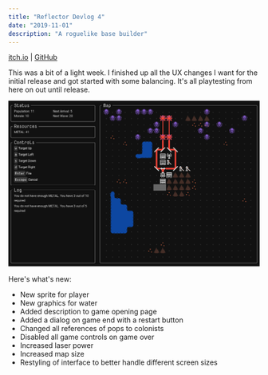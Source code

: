 ```yaml
---
title: "Reflector Devlog 4"
date: "2019-11-01"
description: "A roguelike base builder"
---
```


<a href="https://mscottmoore.itch.io/reflector" target="_blank">itch.io</a> | <a href="https://github.com/mscottmoore/reflector" target="_blank">GitHub</a>

This was a bit of a light week. I finished up all the UX changes I want for the initial release and got started with some balancing. It's all playtesting from here on out until release.

![screenshot](./screenshot.png)

Here's what's new:

- New sprite for player
- New graphics for water
- Added description to game opening page
- Added a dialog on game end with a restart button
- Changed all references of pops to colonists
- Disabled all game controls on game over
- Increased laser power
- Increased map size
- Restyling of interface to better handle different screen sizes
